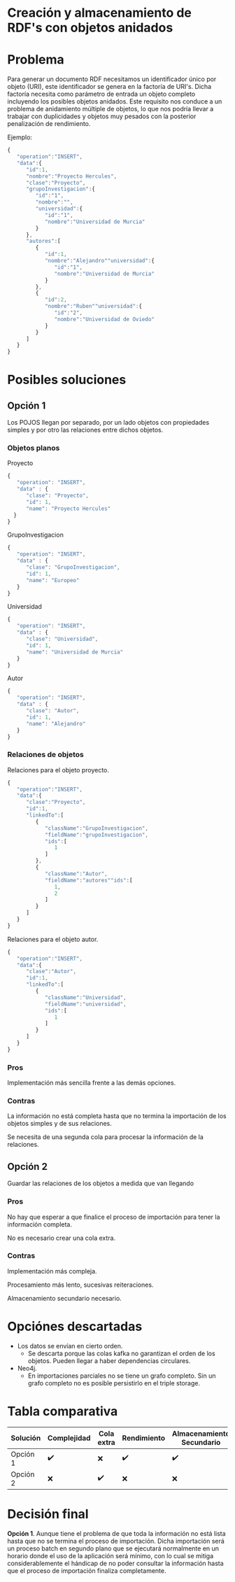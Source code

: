 # Creación y almacenamiento de RDF's con objetos anidados

# Problema

Para generar un documento RDF necesitamos un identificador único por objeto (URI), este identificador se genera en la factoría de URI's. Dicha factoría necesita como parámetro de entrada un objeto completo incluyendo los posibles objetos anidados. Este requisito nos conduce a un problema de anidamiento múltiple de objetos, lo que nos podría llevar a trabajar con duplicidades y objetos muy pesados con la posterior penalización de rendimiento.

Ejemplo:

```jsx
{
   "operation":"INSERT",
   "data":{
      "id":1,
      "nombre":"Proyecto Hercules",
      "clase":"Proyecto",
      "grupoInvestigacion":{
         "id":"1",
         "nombre":"",
         "universidad":{
            "id":"1",
            "nombre":"Universidad de Murcia"
         }
      },
      "autores":[
         {
            "id":1,
            "nombre":"Alejandro""universidad":{
               "id":"1",
               "nombre":"Universidad de Murcia"
            }
         },
         {
            "id":2,
            "nombre":"Ruben""universidad":{
               "id":"2",
               "nombre":"Universidad de Oviedo"
            }
         }
      ]
   }
}
```

# Posibles soluciones

## Opción 1

Los POJOS llegan por separado, por un lado objetos con propiedades simples y por otro las relaciones entre dichos objetos.

### Objetos planos

Proyecto

```jsx
{
   "operation": "INSERT",
   "data" : {
      "clase": "Proyecto",
      "id": 1,
      "name": "Proyecto Hercules"
  }
}
```

GrupoInvestigacion

```jsx
{
   "operation": "INSERT",
   "data" : {
      "clase": "GrupoInvestigacion",
      "id": 1,
      "name": "Europeo"
   }
}
```

Universidad

```jsx
{
   "operation": "INSERT",
   "data" : {
      "clase": "Universidad",
      "id": 1,
      "name": "Universidad de Murcia"
   }
}
```

Autor

```jsx
{
   "operation": "INSERT",
   "data" : {
      "clase": "Autor",
      "id": 1,
      "name": "Alejandro"
   }
}
```

### Relaciones de objetos

Relaciones para el objeto proyecto.

```jsx
{
   "operation":"INSERT",
   "data":{
      "clase":"Proyecto",
      "id":1,
      "linkedTo":[
         {
            "className":"GrupoInvestigacion",
            "fieldName":"grupoInvestigacion",
            "ids":[
               1
            ]
         },
         {
            "className":"Autor",
            "fieldName":"autores""ids":[
               1,
               2
            ]
         }
      ]
   }
}
```

Relaciones para el objeto autor.

```jsx
{
   "operation":"INSERT",
   "data":{
      "clase":"Autor",
      "id":1,
      "linkedTo":[
         {
            "className":"Universidad",
            "fieldName":"universidad",
            "ids":[
               1
            ]
         }
      ]
   }
}
```

### Pros

Implementación más sencilla frente a las demás opciones.

### Contras

La información no está completa hasta que no termina la importación de los objetos simples y de sus relaciones.

Se necesita de una segunda cola para procesar la información de la relaciones.

## Opción 2

Guardar las relaciones de los objetos a medida que van llegando

### Pros

No hay que esperar a que finalice el proceso de importación para tener la información completa.

No es necesario crear una cola extra.

### Contras

Implementación más compleja.

Procesamiento más lento, sucesivas reiteraciones.

Almacenamiento secundario necesario.

# Opciónes descartadas

- Los datos se envían en cierto orden.
  - Se descarta porque las colas kafka no garantizan el orden de los objetos. Pueden llegar a haber dependencias circulares.
- Neo4j.
  - En importaciones parciales no se tiene un grafo completo. Sin un grafo completo no es posible persistirlo en el triple storage.

# Tabla comparativa

| Solución | Complejidad        | Cola extra         | Rendimiento        | Almacenamiento Secundario |
| -------- | ------------------ | ------------------ | ------------------ | ------------------------- |
| Opción 1 | :heavy_check_mark: | :x:                | :heavy_check_mark: | :heavy_check_mark:        |
| Opción 2 | :x:                | :heavy_check_mark: | :x:                | :x:                       |

# Decisión final

**Opción 1**. Aunque tiene el problema de que toda la información no está lista hasta que no se termina el proceso de importación. Dicha importación será un proceso batch en segundo plano que se ejecutará normalmente en un horario donde el uso de la aplicación será mínimo, con lo cual se mitiga considerablemente el hándicap de no poder consultar la información hasta que el proceso de importación finaliza completamente.
